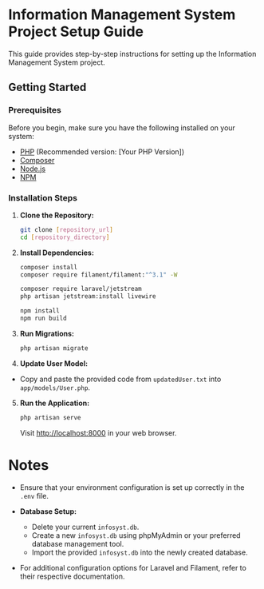 # Information Management System Project Setup Guide

This guide provides step-by-step instructions for setting up the Information Management System project.

## Getting Started

### Prerequisites

Before you begin, make sure you have the following installed on your system:

- [PHP](https://www.php.net/) (Recommended version: [Your PHP Version])
- [Composer](https://getcomposer.org/)
- [Node.js](https://nodejs.org/)
- [NPM](https://www.npmjs.com/)

### Installation Steps

1. **Clone the Repository:**

    ```bash
    git clone [repository_url]
    cd [repository_directory]
    ```

2. **Install Dependencies:**

    ```bash
    composer install
    composer require filament/filament:"^3.1" -W
    ```

    ```bash
    composer require laravel/jetstream
    php artisan jetstream:install livewire
    ```

    ```bash
    npm install
    npm run build
    ```

3. **Run Migrations:**

    ```bash
    php artisan migrate
    ```

4. **Update User Model:**

- Copy and paste the provided code from `updatedUser.txt` into `app/models/User.php`.

5. **Run the Application:**

    ```bash
    php artisan serve
    ```

    Visit [http://localhost:8000](http://localhost:8000) in your web browser.

# Notes

- Ensure that your environment configuration is set up correctly in the `.env` file.

- **Database Setup:**
  - Delete your current `infosyst.db`.
  - Create a new `infosyst.db` using phpMyAdmin or your preferred database management tool.
  - Import the provided `infosyst.db` into the newly created database.

- For additional configuration options for Laravel and Filament, refer to their respective documentation.
